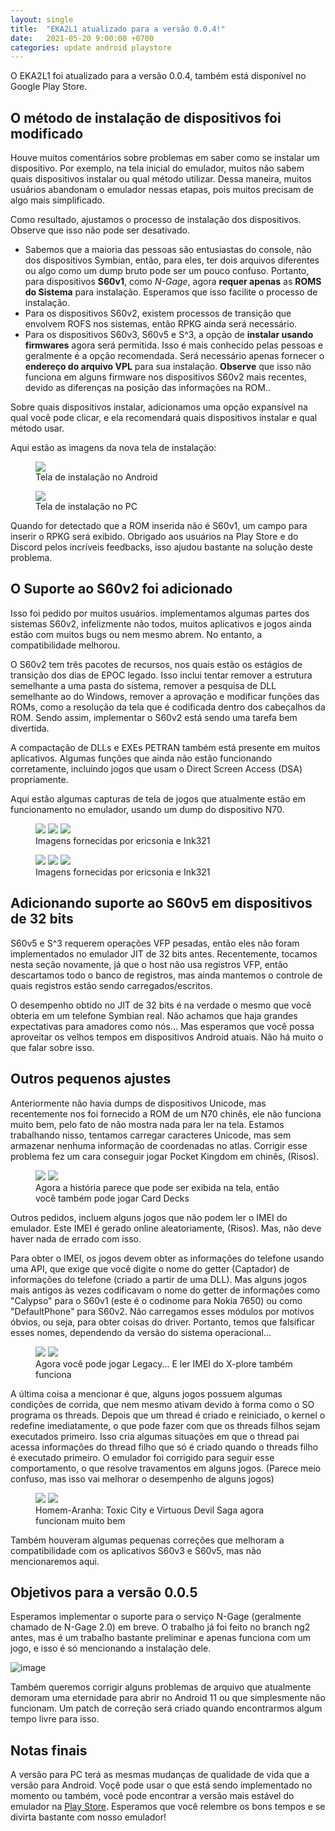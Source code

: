 ```yaml
---
layout: single
title:  "EKA2L1 atualizado para a versão 0.0.4!"
date:   2021-05-20 9:00:00 +0700
categories: update android playstore
---
```


O EKA2L1 foi atualizado para a versão 0.0.4, também está disponível no Google Play Store.

## O método de instalação de dispositivos foi modificado

Houve muitos comentários sobre problemas em saber como se instalar um dispositivo. Por exemplo, na tela inicial do emulador, muitos não sabem quais dispositivos instalar ou qual método utilizar. Dessa maneira, muitos usuários abandonam o emulador nessas etapas, pois muitos precisam de algo mais simplificado.

Como resultado, ajustamos o processo de instalação dos dispositivos. Observe que isso não pode ser desativado.

- Sabemos que a maioria das pessoas são entusiastas do console, não dos dispositivos Symbian, então, para eles, ter dois arquivos diferentes ou algo como um dump bruto pode ser um pouco confuso. Portanto, para dispositivos **S60v1**, como *N-Gage*, agora **requer apenas** as **ROMS do Sistema** para instalação. Esperamos que isso facilite o processo de instalação.
- Para os dispositivos S60v2, existem processos de transição que envolvem ROFS nos sistemas, então RPKG ainda será necessário.
- Para os dispositivos S60v3, S60v5 e S^3, a opção de **instalar usando firmwares** agora será permitida. Isso é mais conhecido pelas pessoas e geralmente é a opção recomendada. Será necessário apenas fornecer o **endereço do arquivo VPL** para sua instalação. **Observe** que isso não funciona em alguns firmware nos dispositivos S60v2 mais recentes, devido as diferenças na posição das informações na ROM..

Sobre quais dispositivos instalar, adicionamos uma opção expansível na qual você pode clicar, e ela recomendará quais dispositivos instalar e qual método usar.

Aqui estão as imagens da nova tela de instalação:

<figure class="">
	<img src="https://cdn.discordapp.com/attachments/786228834638626867/844785034178986004/Screenshot_20210520-105346_EKA2L1.jpg">
	<figcaption>Tela de instalação no Android</figcaption>
</figure>

<figure class="">
	<img src="https://user-images.githubusercontent.com/25717050/118917060-445be380-b95a-11eb-8a70-6c4c8bb71578.png">
	<figcaption>Tela de instalação no PC</figcaption>
</figure>

Quando for detectado que a ROM inserida não é S60v1, um campo para inserir o RPKG será exibido. Obrigado aos usuários na Play Store e do Discord pelos incríveis feedbacks, isso ajudou bastante na solução deste problema.

## O Suporte ao S60v2 foi adicionado

Isso foi pedido por muitos usuários. implementamos algumas partes dos sistemas S60v2, infelizmente não todos, muitos aplicativos e jogos ainda estão com muitos bugs ou nem mesmo abrem. No entanto, a compatibilidade melhorou.

O S60v2 tem três pacotes de recursos, nos quais estão os estágios de transição dos dias de EPOC legado. Isso inclui tentar remover a estrutura semelhante a uma pasta do sistema, remover a pesquisa de DLL semelhante ao do Windows, remover a aprovação e modificar funções das ROMs, como a resolução da tela que é codificada dentro dos cabeçalhos da ROM. Sendo assim, implementar o S60v2 está sendo uma tarefa bem divertida.

A compactação de DLLs e EXEs PETRAN também está presente em muitos aplicativos. Algumas funções que ainda não estão funcionando corretamente, incluindo jogos que usam o Direct Screen Access (DSA) propriamente.

Aqui estão algumas capturas de tela de jogos que atualmente estão em funcionamento no emulador, usando um dump do dispositivo N70.

<figure class="third">
	<img src="https://cdn.discordapp.com/attachments/703563521379663883/840340705734033519/Screenshot_20210508-043257910.jpg">
	<img src="https://cdn.discordapp.com/attachments/703563521379663883/835925072249618452/88.png">
	<img src="https://cdn.discordapp.com/attachments/703563521379663883/835931179512496148/Screenshot_20210426-003110162.jpg">
	<figcaption>Imagens fornecidas por ericsonia e Ink321</figcaption>
</figure>

<figure class="third">
	<img src="https://media.discordapp.net/attachments/703563521379663883/835942982699974686/Screenshot_20210426-011828204.jpg?width=285&height=593">
	<img src="https://cdn.discordapp.com/attachments/703563521379663883/835918650602553424/7.png">
	<img src="https://cdn.discordapp.com/attachments/703563521379663883/835917090761342976/Screenshot_20210425-233538114.jpg">
	<figcaption>Imagens fornecidas por ericsonia e Ink321</figcaption>
</figure>

## Adicionando suporte ao S60v5 em dispositivos de 32 bits

S60v5 e S^3 requerem operações VFP pesadas, então eles não foram implementados no emulador JIT de 32 bits antes. Recentemente, tocamos nesta seção novamente, já que o host não usa registros VFP, então descartamos todo o banco de registros, mas ainda mantemos o controle de quais registros estão sendo carregados/escritos.

O desempenho obtido no JIT de 32 bits é na verdade o mesmo que você obteria em um telefone Symbian real. Não achamos que haja grandes expectativas para amadores como nós... Mas esperamos que você possa aproveitar os velhos tempos em dispositivos Android atuais. Não há muito o que falar sobre isso.

## Outros pequenos ajustes

Anteriormente não havia dumps de dispositivos Unicode, mas recentemente nos foi fornecido a ROM de um N70 chinês, ele não funciona muito bem, pelo fato de não mostra nada para ler na tela. Estamos trabalhando nisso, tentamos carregar caracteres Unicode, mas sem armazenar nenhuma informação de coordenadas no atlas. Corrigir esse problema fez um cara conseguir jogar Pocket Kingdom em chinês, (Risos).

<figure class="half">
	<img src="https://cdn.discordapp.com/attachments/703563521379663883/841236525442400256/Screenshot_20210510_165245_com.github.eka2l1.jpg">
	<img src="https://cdn.discordapp.com/attachments/703563521379663883/841206165320237126/unknown.png">
	<figcaption>Agora a história parece que pode ser exibida na tela, então você também pode jogar Card Decks</figcaption>
</figure>

Outros pedidos, incluem alguns jogos que não podem ler o IMEI do emulador. Este IMEI é gerado online aleatoriamente, (Risos). Mas, não deve haver nada de errado com isso.

Para obter o IMEI, os jogos devem obter as informações do telefone usando uma API, que exige que você digite o nome do getter (Captador) de informações do telefone (criado a partir de uma DLL). Mas alguns jogos mais antigos às vezes codificavam o nome do getter de informações como "Calypso" para o S60v1 (este é o codinome para Nokia 7650) ou como "DefaultPhone" para S60v2. Não carregamos esses módulos por motivos óbvios, ou seja, para obter coisas do driver. Portanto, temos que falsificar esses nomes, dependendo da versão do sistema operacional...
  
<figure class="half">
	<img src="https://cdn.discordapp.com/attachments/703563521379663883/837025442631516170/111.png">
	<img src="https://cdn.discordapp.com/attachments/703563521379663883/837031936668467210/78.png">
	<figcaption>Agora você pode jogar Legacy... E ler IMEI do X-plore também funciona</figcaption>
</figure>
  
A última coisa a mencionar é que, alguns jogos possuem algumas condições de corrida, que nem mesmo ativam devido à forma como o SO programa os threads. Depois que um thread é criado e reiniciado, o kernel o redefine imediatamente, o que pode fazer com que os threads filhos sejam executados primeiro. Isso cria algumas situações em que o thread pai acessa informações do thread filho que só é criado quando o threads filho é executado primeiro. O emulador foi corrigido para seguir esse comportamento, o que resolve travamentos em alguns jogos. (Parece meio confuso, mas isso vai melhorar o desempenho de alguns jogos)

<figure class="half">
	<img src="https://cdn.discordapp.com/attachments/703563521379663883/840313459240992808/Screenshot_20210508-023938077.jpg">
	<img src="https://cdn.discordapp.com/attachments/703563521379663883/840298370576810045/78.png">
	<figcaption>Homem-Aranha: Toxic City e Virtuous Devil Saga agora funcionam muito bem</figcaption>
</figure>
  
Também houveram algumas pequenas correções que melhoram a compatibilidade com os aplicativos S60v3 e S60v5, mas não mencionaremos aqui.
  
## Objetivos para a versão 0.0.5
  
Esperamos implementar o suporte para o serviço N-Gage (geralmente chamado de N-Gage 2.0) em breve. O trabalho já foi feito no branch ng2 antes, mas é um trabalho bastante preliminar e apenas funciona com um jogo, e isso é só mencionando a instalação dele.

![image](https://user-images.githubusercontent.com/25717050/118920571-de268f00-b960-11eb-8f52-87cb082dc09c.png)
  
Também queremos corrigir alguns problemas de arquivo que atualmente demoram uma eternidade para abrir no Android 11 ou que simplesmente não funcionam. Um patch de correção será criado quando encontrarmos algum tempo livre para isso.

## Notas finais
  
A versão para PC terá as mesmas mudanças de qualidade de vida que a versão para Android. Voçê pode usar o que está sendo implementado no momento ou também, você pode encontrar a versão mais estável do emulador na [Play Store](https://play.google.com/store/apps/details?id=com.github.eka2l1). Esperamos que você relembre os bons tempos e se divirta bastante com nosso emulador!
